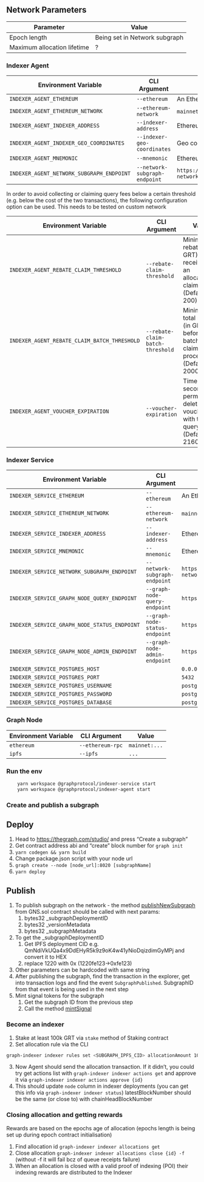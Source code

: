 ## Network Parameters

| Parameter                   | Value                         |
| --------------------------- |-------------------------------|
| Epoch length                | Being set in Network subgraph |
| Maximum allocation lifetime | ?                             |

### Indexer Agent

| Environment Variable                        | CLI Argument                    | Value                                                                             |
| ------------------------------------------- | ------------------------------- |-----------------------------------------------------------------------------------|
| `INDEXER_AGENT_ETHEREUM`                    | `--ethereum`                    | An Ethereum Goerli node/provider                                                  |
| `INDEXER_AGENT_ETHEREUM_NETWORK`            | `--ethereum-network`            | `mainnet-rpc-0` Being set up in the graph node                                    |
| `INDEXER_AGENT_INDEXER_ADDRESS`             | `--indexer-address`             | Ethereum address of testnet indexer                                               |
| `INDEXER_AGENT_INDEXER_GEO_COORDINATES`     | `--indexer-geo-coordinates`     | Geo coordinates of testnet indexer infrastructure                                 |
| `INDEXER_AGENT_MNEMONIC`                    | `--mnemonic`                    | Ethereum mnemonic for testnet operator                                            |
| `INDEXER_AGENT_NETWORK_SUBGRAPH_ENDPOINT`   | `--network-subgraph-endpoint`   | `https://api.thegraph.com/subgraphs/name/graphprotocol/graph-network-goerli`      |

In order to avoid collecting or claiming query fees below a certain threshold
(e.g. below the cost of the two transactions), the following configuration
option can be used. This needs to be tested on custom network

| Environment Variable                         | CLI Argument                      | Value                                                                                     |
| -------------------------------------------- | --------------------------------- | ----------------------------------------------------------------------------------------- |
| `INDEXER_AGENT_REBATE_CLAIM_THRESHOLD`       | `--rebate-claim-threshold`        | Minimum rebate (in GRT) received for an allocation to claim (Default: 200)                |
| `INDEXER_AGENT_REBATE_CLAIM_BATCH_THRESHOLD` | `--rebate-claim-batch-threshold`  | Minimum total rebates (in GRT) before a batched claim is processed (Default: 2000)        |
| `INDEXER_AGENT_VOUCHER_EXPIRATION`           | `--voucher-expiration`            | Time (in seconds) to permanently delete vouchers with too few query fees  (Default: 2160) |

### Indexer Service

| Environment Variable                         | CLI Argument                   | Value                                                                        |
|----------------------------------------------|--------------------------------|------------------------------------------------------------------------------|
| `INDEXER_SERVICE_ETHEREUM`                   | `--ethereum`                   | An Ethereum Goerli node/provider                                             |
| `INDEXER_SERVICE_ETHEREUM_NETWORK`           | `--ethereum-network`           | `mainnet-rpc-0` Being set up in the graph node                               |
| `INDEXER_SERVICE_INDEXER_ADDRESS`            | `--indexer-address`            | Ethereum address of testnet indexer                                          |
| `INDEXER_SERVICE_MNEMONIC`                   | `--mnemonic`                   | Ethereum mnemonic for testnet operator                                       |
| `INDEXER_SERVICE_NETWORK_SUBGRAPH_ENDPOINT`  | `--network-subgraph-endpoint`  | `https://api.thegraph.com/subgraphs/name/graphprotocol/graph-network-goerli` |
| `INDEXER_SERVICE_GRAPH_NODE_QUERY_ENDPOINT`  | `--graph-node-query-endpoint`  | `https://node.endpoint:8000`                                                 |
| `INDEXER_SERVICE_GRAPH_NODE_STATUS_ENDPOINT` | `--graph-node-status-endpoint` | `https://node.endpoint:8030/graphql`                                         |
| `INDEXER_SERVICE_GRAPH_NODE_ADMIN_ENDPOINT`  | `--graph-node-admin-endpoint`  | `https://node.endpoint:8020`                                                 |
| `INDEXER_SERVICE_POSTGRES_HOST`              |                                | `0.0.0.0`                                                                    |
| `INDEXER_SERVICE_POSTGRES_PORT`              |                                | `5432`                                                                       |
| `INDEXER_SERVICE_POSTGRES_USERNAME`          |                                | `postgres`                                                                   |
| `INDEXER_SERVICE_POSTGRES_PASSWORD`          |                                | `postgres`                                                                   |
| `INDEXER_SERVICE_POSTGRES_DATABASE`          |                                | `postgres`                                                                   |

### Graph Node

| Environment Variable | CLI Argument     | Value         |
| -------------------- | ---------------- |---------------|
| `ethereum`           | `--ethereum-rpc` | `mainnet:...` |
| `ipfs`               | `--ipfs`         | `...`         |


### Run the env
    
```bash
    yarn workspace @graphprotocol/indexer-service start
    yarn workspace @graphprotocol/indexer-agent start
```

### Create and publish a subgraph
## Deploy
1. Head to https://thegraph.com/studio/ and press “Create a subgraph”
2. Get contract address abi and “create” block number for ```graph init```
3. ```yarn codegen && yarn build```
4. Change package.json script with your node url
5. ```graph create --node [node_url]:8020 [subgraphName]```
6. ```yarn deploy```

## Publish
1. To publish subgraph on the network - the method [publishNewSubgraph](https://github.com/graphprotocol/contracts/blob/dev/contracts/discovery/GNS.sol#L247) from GNS.sol contract should be called with next params:
   1. bytes32 _subgraphDeploymentID
   2. bytes32 _versionMetadata
   3. bytes32 _subgraphMetadata
2. To get the _subgraphDeploymentID
   1. Get IPFS deployment CID e.g. QmNdiVkUQa4x9DdEHyR5k9z9oK4w41yNioDqizdimGyMPj and convert it to HEX
   2. replace 1220 with 0x (1220fe123->0xfe123)
3. Other parameters can be hardcoded with same string
4. After publishing the subgraph, find the transaction in the explorer, get into transaction logs and find the event `SubgraphPublished`. SubgraphID from that event is being used in the next step
5. Mint signal tokens for the subgraph
   1. Get the subgraph ID from the previous step
   2. Call the method [mintSignal](https://github.com/graphprotocol/contracts/blob/dev/contracts/discovery/GNS.sol#L390)

    
### Become an indexer

1. Stake at least 100k GRT via `stake` method of Staking contract
2. Set allocation rule via the CLI
```bash
graph-indexer indexer rules set <SUBGRAPH_IPFS_CID> allocationAmount 100000 decisionBasis always
```
3. Now Agent should send the allocation transaction. If it didn’t, you could try get actions list with ```graph-indexer indexer actions get``` and approve it via ```graph-indexer indexer actions approve {id}```
4. This should update `node` column in indexer deployments (you can get this info via ```graph-indexer indexer status```)
latestBlockNumber should be the same (or close to) with chainHeadBlockNumber

### Closing allocation and getting rewards
Rewards are based on the epochs age of allocation (epochs length is being set up during epoch contract initialisation)
1. Find allocation id ```graph-indexer indexer allocations get```
2. Close allocation ```graph-indexer indexer allocations close {id} -f``` (without -f it will fail bcz of queue receipts failure)
3. When an allocation is closed with a valid proof of indexing (POI) their indexing rewards are distributed to the Indexer
